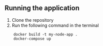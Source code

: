 ## Running the application

1. Clone the repository
2. Run the following command in the terminal

```
    docker build -t my-node-app .
    docker-compose up
```

